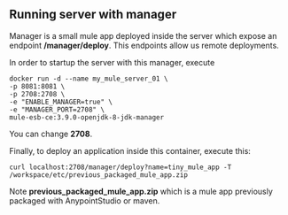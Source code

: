 ## Running server with manager

Manager is a small mule app deployed inside the server which expose an endpoint **/manager/deploy**. This endpoints allow us remote deployments.

In order to startup the server with this manager, execute

```
docker run -d --name my_mule_server_01 \
-p 8081:8081 \
-p 2708:2708 \
-e "ENABLE_MANAGER=true" \
-e "MANAGER_PORT=2708" \
mule-esb-ce:3.9.0-openjdk-8-jdk-manager
```

You can change **2708**.

Finally, to deploy an application inside this container, execute this:

```
curl localhost:2708/manager/deploy?name=tiny_mule_app -T /workspace/etc/previous_packaged_mule_app.zip
```

Note **previous_packaged_mule_app.zip** which is a mule app previously packaged with AnypointStudio or maven.
